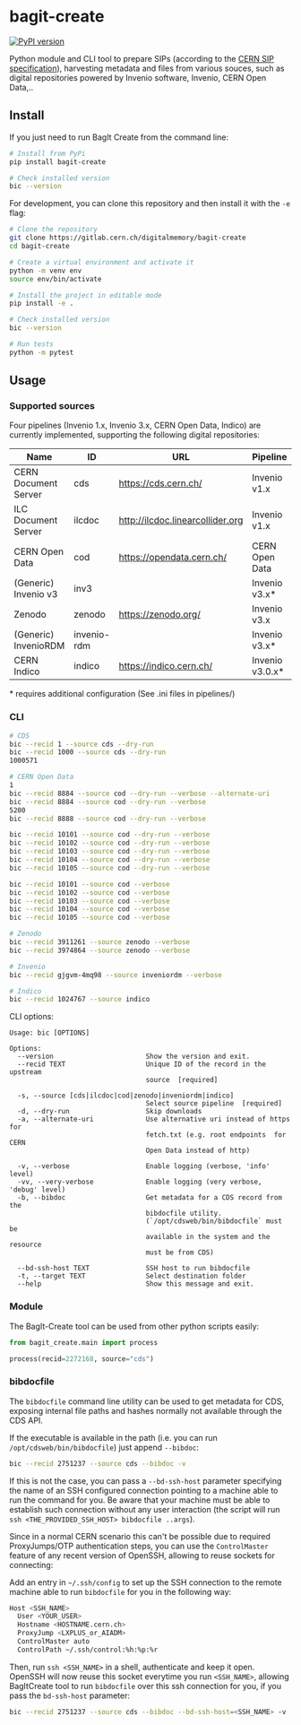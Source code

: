 # bagit-create

[![PyPI version](https://badge.fury.io/py/bagit-create.svg)](https://pypi.org/project/bagit-create/)

Python module and CLI tool to prepare SIPs (according to the [CERN SIP specification](https://gitlab.cern.ch/digitalmemory/sip-spec)), harvesting metadata and files from various souces, such as digital repositories powered by Invenio software, Invenio, CERN Open Data,..

## Install

If you just need to run BagIt Create from the command line:

```bash
# Install from PyPi
pip install bagit-create

# Check installed version
bic --version
```

For development, you can clone this repository and then install it with the `-e` flag:

```bash
# Clone the repository
git clone https://gitlab.cern.ch/digitalmemory/bagit-create
cd bagit-create

# Create a virtual environment and activate it
python -m venv env
source env/bin/activate

# Install the project in editable mode
pip install -e .

# Check installed version
bic --version

# Run tests
python -m pytest
```

## Usage

### Supported sources

Four pipelines (Invenio 1.x, Invenio 3.x, CERN Open Data, Indico) are currently implemented, supporting the following digital repositories:

| Name                  | ID           | URL                                | Pipeline                    |
|---------------------- |--------------|------------------------------------|-----------------------------|
| CERN Document Server  | cds          | https://cds.cern.ch/               | Invenio v1.x                |
| ILC Document Server   | ilcdoc       | http://ilcdoc.linearcollider.org   | Invenio v1.x                |
| CERN Open Data        | cod          | https://opendata.cern.ch/          | CERN Open Data              |
| (Generic) Invenio v3  | inv3         |                                    | Invenio v3.x\*              |    
| Zenodo                | zenodo       | https://zenodo.org/                | Invenio v3.x                |
| (Generic) InvenioRDM  | invenio-rdm  |                                    | Invenio v3.x\*              |
| CERN Indico           | indico       | https://indico.cern.ch/            | Invenio v3.0.x\*            |


\* requires additional configuration (See .ini files in pipelines/)

### CLI

```bash
# CDS
bic --recid 1 --source cds --dry-run
bic --recid 1000 --source cds --dry-run
1000571

# CERN Open Data
1
bic --recid 8884 --source cod --dry-run --verbose --alternate-uri
bic --recid 8884 --source cod --dry-run --verbose
5200
bic --recid 8888 --source cod --dry-run --verbose

bic --recid 10101 --source cod --dry-run --verbose
bic --recid 10102 --source cod --dry-run --verbose
bic --recid 10103 --source cod --dry-run --verbose
bic --recid 10104 --source cod --dry-run --verbose
bic --recid 10105 --source cod --dry-run --verbose

bic --recid 10101 --source cod --verbose
bic --recid 10102 --source cod --verbose
bic --recid 10103 --source cod --verbose
bic --recid 10104 --source cod --verbose
bic --recid 10105 --source cod --verbose

# Zenodo
bic --recid 3911261 --source zenodo --verbose
bic --recid 3974864 --source zenodo --verbose

# Invenio
bic --recid gjgvm-4mq98 --source inveniordm --verbose

# Indico
bic --recid 1024767 --source indico 

```

CLI options:

```
Usage: bic [OPTIONS]

Options:
  --version                       Show the version and exit.
  --recid TEXT                    Unique ID of the record in the upstream
                                  source  [required]

  -s, --source [cds|ilcdoc|cod|zenodo|inveniordm|indico]
                                  Select source pipeline  [required]
  -d, --dry-run                   Skip downloads
  -a, --alternate-uri             Use alternative uri instead of https for
                                  fetch.txt (e.g. root endpoints  for CERN
                                  Open Data instead of http)

  -v, --verbose                   Enable logging (verbose, 'info' level)
  -vv, --very-verbose             Enable logging (very verbose, 'debug' level)
  -b, --bibdoc                    Get metadata for a CDS record from the
                                  bibdocfile utility.
                                  (`/opt/cdsweb/bin/bibdocfile` must be
                                  available in the system and the resource
                                  must be from CDS)

  --bd-ssh-host TEXT              SSH host to run bibdocfile
  -t, --target TEXT               Select destination folder
  --help                          Show this message and exit.

```

### Module

The BagIt-Create tool can be used from other python scripts easily:

```python
from bagit_create.main import process

process(recid=2272168, source="cds")
```

### bibdocfile

The `bibdocfile` command line utility can be used to get metadata for CDS, exposing internal file paths and hashes normally not available through the CDS API.

If the executable is available in the path (i.e. you can run `/opt/cdsweb/bin/bibdocfile`) just append `--bibdoc`:

```bash
bic --recid 2751237 --source cds --bibdoc -v
```

If this is not the case, you can pass a `--bd-ssh-host` parameter specifying the name of an SSH configured connection pointing to a machine able to run the command for you. Be aware that your machine must be able to establish such connection without any user interaction (the script will run `ssh <THE_PROVIDED_SSH_HOST> bibdocfile ..args`).

Since in a normal CERN scenario this can't be possible due to required ProxyJumps/OTP authentication steps, you can use the `ControlMaster` feature of any recent version of OpenSSH, allowing to reuse sockets for connecting:

Add an entry in `~/.ssh/config` to set up the SSH connection to the remote machine able to run `bibdocfile` for you in the following way:

```bash
Host <SSH_NAME>
  User <YOUR_USER>
  Hostname <HOSTNAME.cern.ch>
  ProxyJump <LXPLUS_or_AIADM>
  ControlMaster auto
  ControlPath ~/.ssh/control:%h:%p:%r
```

Then, run `ssh <SSH_NAME>` in a shell, authenticate and keep it open. OpenSSH will now reuse this socket everytime you run `<SSH_NAME>`, allowing BagItCreate tool to run `bibdocfile` over this ssh connection for you, if you pass the `bd-ssh-host` parameter:

```bash
bic --recid 2751237 --source cds --bibdoc --bd-ssh-host=<SSH_NAME> -v
``` 
